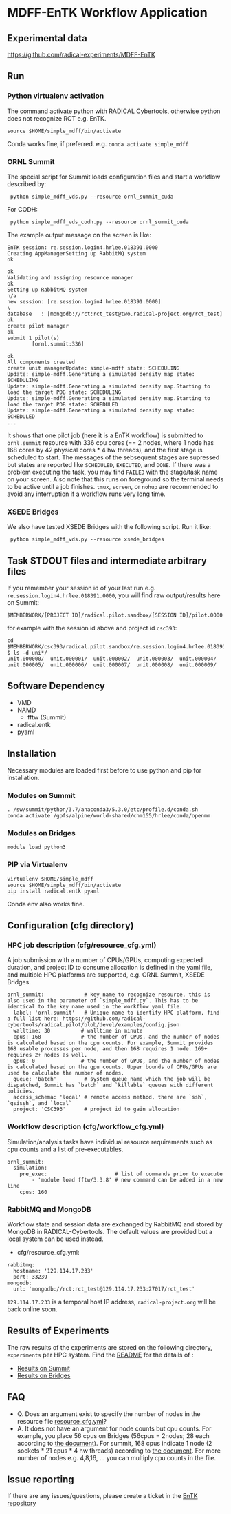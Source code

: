 
# MDFF-EnTK Workflow Application


## Experimental data

https://github.com/radical-experiments/MDFF-EnTK

## Run

### Python virtualenv activation

The command activate python with RADICAL Cybertools, otherwise python does not recognize RCT e.g. EnTK.

```
source $HOME/simple_mdff/bin/activate
```

Conda works fine, if preferred. e.g. `conda activate simple_mdff`

### ORNL Summit

The special script for Summit loads configuration files and start a workflow described by:

```
 python simple_mdff_vds.py --resource ornl_summit_cuda
```

For CODH:
```
 python simple_mdff_vds_codh.py --resource ornl_summit_cuda
```


The example output message on the screen is like:

```
EnTK session: re.session.login4.hrlee.018391.0000
Creating AppManagerSetting up RabbitMQ system                                 ok
                                                                              ok
Validating and assigning resource manager                                     ok
Setting up RabbitMQ system                                                   n/a
new session: [re.session.login4.hrlee.018391.0000]                             \
database   : [mongodb://rct:rct_test@two.radical-project.org/rct_test]        ok
create pilot manager                                                          ok
submit 1 pilot(s)
        [ornl.summit:336]
                                                                              ok
All components created
create unit managerUpdate: simple-mdff state: SCHEDULING
Update: simple-mdff.Generating a simulated density map state: SCHEDULING
Update: simple-mdff.Generating a simulated density map.Starting to load the target PDB state: SCHEDULING
Update: simple-mdff.Generating a simulated density map.Starting to load the target PDB state: SCHEDULED
Update: simple-mdff.Generating a simulated density map state: SCHEDULED
...
```
It shows that one pilot job (here it is a EnTK workflow) is submitted to `ornl.summit` resource with 336 cpu cores (== 2 nodes, where 1 node has 168 cores by 42 physical cores * 4 hw threads), and the first stage is scheduled to start. The messages of the sebsequent stages are supressed but states are reported like `SCHEDULED`, `EXECUTED`, and `DONE`. If there was a problem executing the task, you may find `FAILED` with the stage/task name on your screen. Also note that this runs on foreground so the terminal needs to be active until a job finishes. `tmux`, `screen`, or `nohup` are recommended to avoid any interruption if a workflow runs very long time.


### XSEDE Bridges

We also have tested XSEDE Bridges with the following script. Run it like:

```
 python simple_mdff_vds.py --resource xsede_bridges
```

## Task STDOUT files and intermediate arbitrary files

If you remember your session id of your last run e.g. `re.session.login4.hrlee.018391.0000`, you will find raw output/results here on Summit:
```
$MEMBERWORK/[PROJECT ID]/radical.pilot.sandbox/[SESSION ID]/pilot.0000
```

for example with the session id above and project id `csc393`:

```
cd $MEMBERWORK/csc393/radical.pilot.sandbox/re.session.login4.hrlee.018391.0000/pilot.0000
$ ls -d uni*/
unit.000000/  unit.000001/  unit.000002/  unit.000003/  unit.000004/  unit.000005/  unit.000006/  unit.000007/  unit.000008/  unit.000009/
```

## Software Dependency

- VMD
- NAMD
  - fftw (Summit)
- radical.entk
- pyaml
  
## Installation

Necessary modules are loaded first before to use python and pip for installation.

### Modules on Summit

```
. /sw/summit/python/3.7/anaconda3/5.3.0/etc/profile.d/conda.sh
conda activate /gpfs/alpine/world-shared/chm155/hrlee/conda/openmm
```

### Modules on Bridges

```
module load python3
```

### PIP via Virtualenv

```
virtualenv $HOME/simple_mdff
source $HOME/simple_mdff/bin/activate
pip install radical.entk pyaml 
```

Conda env also works fine.


## Configuration (cfg directory)

### HPC job description (cfg/resource_cfg.yml)

A job submission with a number of CPUs/GPUs, computing expected duration, and project ID to consume allocation is defined in the yaml file, and multiple HPC platforms are supported, e.g. ORNL Summit, XSEDE Bridges.

```
ornl_summit:             # key name to recognize resource, this is also used in the parameter of `simple_mdff.py`. This has to be identical to the key name used in the workflow yaml file.
  label: 'ornl.summit'   # Unique name to identify HPC platform, find a full list here: https://github.com/radical-cybertools/radical.pilot/blob/devel/examples/config.json
  walltime: 30          # walltime in minute
  cpus: 168             # the number of CPUs, and the number of nodes is calculated based on the cpu counts. For example, Summit provides 168 usable processes per node, and then 168 requires 1 node. 169+ requires 2+ nodes as well.
  gpus: 0               # the number of GPUs, and the number of nodes is calculated based on the gpu counts. Upper bounds of CPUs/GPUs are used to calculate the number of nodes.
  queue: 'batch'         # system queue name which the job will be dispatched, Summit has `batch` and `killable` queues with different policies.
  access_schema: 'local' # remote access method, there are `ssh`, `gsissh`, and `local`
  project: 'CSC393'      # project id to gain allocation
```

### Workflow description (cfg/workflow_cfg.yml)

Simulation/analysis tasks have individual resource requirements such as cpu counts and a list of pre-executables.

```
ornl_summit:
  simulation:
    pre_exec:                      # list of commands prior to execute
        - 'module load fftw/3.3.8' # new command can be added in a new line
    cpus: 160
```

### RabbitMQ and MongoDB

Workflow state and session data are exchanged by RabbitMQ and stored by MongoDB in RADICAL-Cybertools. The default values are provided but a local system can be used instead.

- cfg/resource_cfg.yml:
``` 
rabbitmq:
  hostname: '129.114.17.233'
  port: 33239
mongodb:
  url: 'mongodb://rct:rct_test@129.114.17.233:27017/rct_test'
```

 `129.114.17.233` is a temporal host IP address, `radical-project.org` will be back online soon.

## Results of Experiments

The raw results of the experiments are stored on the following directory, `experiments` per HPC system.
Find the [README](experiments/README.md) for the details of :

- [Results on Summit](https://github.com/radical-experiments/MDFF-EnTK/tree/main/experiments#summit)
- [Results on Bridges](https://github.com/radical-experiments/MDFF-EnTK/tree/main/experiments#bridges)

## FAQ

- Q. Does an argument exist to specify the number of nodes in the resource file [resource_cfg.yml](resource_cfg.yml)? 
- A. It does not have an argument for node counts but cpu counts. For example, you place 56 cpus on Bridges (56cpus = 2nodes; 28 each according to [the document](https://portal.xsede.org/psc-bridges)). For summit, 168 cpus indicate 1 node (2 sockets * 21 cpus * 4 hw threads) according to [the document](https://docs.olcf.ornl.gov/systems/summit_user_guide.html).
For more number of nodes e.g. 4,8,16, … you can multiply cpu counts in the file.

## Issue reporting

If there are any issues/questions, please create a ticket in the 
[EnTK repository](https://github.com/radical-cybertools/radical.entk)



